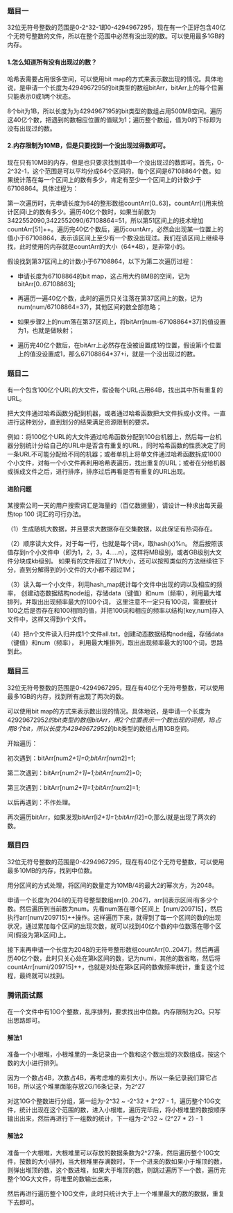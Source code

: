 ### 题目一
32位无符号整数的范围是0-2^32-1即0-4294967295，现在有一个正好包含40亿个无符号整数的文件，所以在整个范围中必然有没出现的数。可以使用最多1GB的内存。

#### 1.怎么知道所有没有出现过的数？

哈希表需要占用很多空间，可以使用bit map的方式来表示数出现的情况。具体地说，是申请一个长度为4294967295的bit类型的数组bitArr，bitArr上的每个位置只能表示0或1两个状态。

8个bit为1B，所以长度为为4294967195的bit类型的数组占用500MB空间。遍历这40亿个数，把遇到的数相应位置的值赋为1；遍历整个数组，值为0的下标即为没有出现过的数。

#### 2.内存限制为10MB，但是只要找到一个没出现过得数即可。

现在只有10MB的内存，但是也只要求找到其中一个没出现过的数即可。首先，0-2^32-1，这个范围是可以平均分成64个区间的，每个区间是67108864个数。如果统计落在每一个区间上的数有多少，肯定有至少一个区间上的计数少于67108864。具体过程为：

第一次遍历时，先申请长度为64的整形数组countArr[0..63]，countArr[i]用来统计区间i上的数有多少。遍历40亿个数时，如果当前数为3422552090,3422552090/67108864=51，所以第51区间上的技术增加countArr[51]++。遍历完40亿个数后，遍历countArr，必然会出现某一位置上的值小于67108864，表示该区间上至少有一个数没出现过。我们在该区间上继续寻找，此时使用的内存就是countArr的大小（64*4B），是非常小的。

假设找到第37区间上的计数小于67108864，以下为第二次遍历过程：

- 申请长度为67108864的bit map，这占用大约8MB的空间，记为bitArr[0..67108863];

- 再遍历一遍40亿个数，此时的遍历只关注落在第37区间上的数，记为num(num/67108864=37)，其他区间的数全部忽略；

- 如果步骤2上的num落在第37区间上，将bitArr[num-67108864*37]的值设置为1，也就是做映射；

- 遍历完40亿个数后，在bitArr上必然存在没被设置成1的位置，假设第i个位置上的值没设置成1，那么67108864*37+i，就是一个没出现过的数。

### 题目二
有一个包含100亿个URL的大文件，假设每个URL占用64B，找出其中所有重复的URL。

把大文件通过哈希函数分配到机器，或者通过哈希函数把大文件拆成小文件。一直进行这种划分，直到划分的结果满足资源限制的要求。

例如：将100亿个URL的大文件通过哈希函数分配到100台机器上，然后每一台机器分别统计分给自己的URL中是否含有重复的URL，同时哈希函数的性质决定了同一条URL不可能分配给不同的机器；或者单机上将单文件通过哈希函数拆成1000个小文件，对每一个小文件再利用哈希表遍历，找出重复的URL；或者在分给机器或拆成文件之后，进行排序，排序过后再看是否有重复的URL出现。

#### 进阶问题
某搜索公司一天的用户搜索词汇是海量的（百亿数据量），请设计一种求出每天最热top 100 词汇的可行办法。

（1）生成随机大数据，并且要求大数据存在交集数据，以此保证有热词存在。

（2）顺序读大文件，对于每一行，也就是每个词x，取hash(x)%n。
然后按照该值存到n个小文件中（即为1，2，3，4…..n），这样将MB级别，或者GB级别大文件分块成kb级别。
如果有的文件超过了1M大小，还可以按照类似的方法继续往下分，直到分解得到的小文件的大小都不超过1M；

（3）读入每一个小文件，利用hash_map统计每个文件中出现的词以及相应的频率，
创建动态数据结构node组，存储data（键值）和num（频率），利用最大堆排列，并取出出现频率最大的100个词，
这里注意不一定只有100词，需要统计100之后是否存在和100相同的值，并把100词和相应的频率以结构[key,num]存入文件中，这样又得到n个文件。

（4）把n个文件读入归并成1个文件all.txt，创建动态数据结构node组，存储data（键值）和num（频率），
利用最大堆排列，取出出现频率最大的100个词，思路到此。

### 题目三
32位无符号整数的范围是0-4294967295，现在有40亿个无符号整数，可以使用最多1GB的内存，找到所有出现了两次的数。

可以使用bit map的方式来表示数出现的情况。具体地说，是申请一个长度为4292967295*2的bit类型的数组bitArr，用2个位置表示一个数出现的词频，1B占用8个bit，所以长度为4294967295*2的bit类型的数组占用1GB空间。

开始遍历：

初次遇到：bitArr[num*2+1]=0;bitArr[num*2]=1;

第二次遇到：bitArr[num*2+1]=1;bitArr[num*2]=0;

第三次遇到：bitArr[num*2+1]=1;bitArr[num*2]=1;

以后再遇到：不作处理。

再次遍历bitArr，如果发现bitArr[i*2+1]=1;bitArr[i*2]=0;那么i就是出现了两次的数。

### 题目四
32位无符号整数的范围是0-4294967295，现在有40亿个无符号整数，可以使用最多10MB的内存，找到中位数。

用分区间的方式处理，将区间的数量定为10MB/4的最大2的幂次方，为2048。

申请一个长度为2048的无符号整型数组arr[0..2047]，arr[i]表示区间i有多少个数。然后遍历到当前数为num，先看num落在哪个区间上【num/209715】，然后执行arr[num/209715]++操作。这样遍历下来，就得到了每一个区间的数的出现状况，通过累加每个区间的出现次数，就可以找到40亿个数的中位数落在哪个区间(假设为第k区间)上。

接下来再申请一个长度为2048的无符号整形数组countArr[0..2047]，然后再遍历40亿个数，此时只关心处在第k区间的数，记为numi，其他的数省略，然后将countArr[numi/209715]++，也就是对处在第k区间的数做频率统计，重复这个过程，最终就可以找到。

### 腾讯面试题
在一个文件中有10G个整数，乱序排列，要求找出中位数。内存限制为2G。只写出思路即可。

#### 解法1
准备一个小根堆，小根堆里的一条记录由一个数和这个数出现的次数组成，按这个数的大小进行排列。

因为一个数占4B，次数占4B，再考虑堆的索引大小，所以一条记录我们算它占16B，所以这个堆里面能存放2G/16条记录，为2^27

对这10G个整数进行分组，第一组为-2^32 ~ -2^32 + 2^27 - 1，遍历整个10G文件，统计出现在这个范围的数，进入小根堆，遍历完毕后，将小根堆里的数按顺序输出出来，然后再进行下一组数的统计，下一组为-2^32 ~ (2^27 * 2) - 1

#### 解法2
准备一个大根堆，大根堆里可以存放的数据条数为2^27条，然后遍历整个10G文件，按数的大小排列，当大根堆里存满数时，下一个进来的数如果小于堆顶的数，则弹出堆顶的数，这个数进堆，如果大于堆顶的数，则跳过遍历下一个数，遍历完整个10G大文件，将堆里的数输出出来，

然后再进行遍历整个10G文件，此时只统计大于上一个堆里最大的数的数据，重复下去即可。


